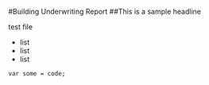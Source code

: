#Building Underwriting Report
##This is a sample headline

test file
- list
- list 
- list

```
var some = code;
```
